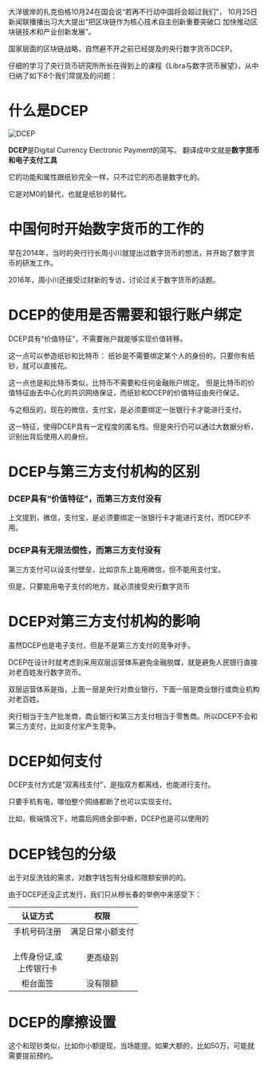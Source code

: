 大洋彼岸的扎克伯格10月24在国会说“若再不行动中国将会超过我们”，
10月25日新闻联播播出习大大提出“把区块链作为核心技术自主创新重要突破口 加快推动区块链技术和产业创新发展”。

国家层面的区块链战略，自然避不开之前已经提及的央行数字货币DCEP。

仔细的学习了央行货币研究所所长在得到上的课程《Libra与数字货币展望》，从中归纳了如下8个我们常提及的问题：

# 什么是DCEP

![DCEP](https://raw.githubusercontent.com/gdkr100/Writing_Public/master/pictures/DCEP.png)

**DCEP**是Digital Currency Electronic Payment的简写。
翻译成中文就是**数字货币和电子支付工具**

它的功能和属性跟纸钞完全一样，只不过它的形态是数字化的。

它是对M0的替代，也就是纸钞的替代。

# 中国何时开始数字货币的工作的

早在2014年，当时的央行行长周小川就提出过数字货币的想法，并开始了数字货币的研发工作。

2016年，周小川还接受过财新的专访，讨论过关于数字货币的话题。

# DCEP的使用是否需要和银行账户绑定

DCEP具有“价值特征”，不需要账户就能够实现价值转移。

这一点可以参造纸钞和比特币：
纸钞是不需要绑定某个人的身份的，只要你有纸钞，就可以直接花。

这一点也是和比特币类似，比特币不需要和任何金融账户绑定。
但是比特币的价值特征由去中心化的共识网络保证，而纸钞和DCEP的价值特征由央行保证。

与之相反的，现在的微信，支付宝，是必须要绑定一张银行卡才能进行支付。

这一特征，使得DCEP具有一定程度的匿名性。但是央行仍可以通过大数据分析，识别出背后使用人的身份。

# DCEP与第三方支付机构的区别

### DCEP具有“价值特征”，而第三方支付没有

上文提到，微信，支付宝，是必须要绑定一张银行卡才能进行支付，而DCEP不用。

### DCEP具有无限法偿性，而第三方支付没有

第三方支付可以设支付壁垒，比如京东上能用微信，但不能用支付宝。

但是，只要能用电子支付的地方，就必须接受央行数字货币

# DCEP对第三方支付机构的影响

虽然DCEP也是电子支付，但是不是第三方支付的竞争对手。

DCEP在设计时就考虑到采用双层运营体系避免金融脱媒，就是避免人民银行直接对老百姓发行数字货币。

双层运营体系是指，上面一层是央行对商业银行，下面一层是商业银行或商业机构对老百姓。

央行相当于生产批发商，商业银行和第三方支付相当于零售商。所以DCEP不会和第三方支付，比如支付宝产生竞争。

# DCEP如何支付

DCEP支付方式是“双离线支付”，是指双方都离线，也能进行支付。

只要手机有电，哪怕整个网络都断了也可以实现支付。

比如，极端情况下，地震后网络全部中断，DCEP也是可以使用的

# DCEP钱包的分级

出于对反洗钱的需求，对数字钱包有分级和限额安排的的。

由于DCEP还没正式发行，我们只从穆长春的举例中来感受下：

认证方式 | 权限
:-----: | :---:
手机号码注册 | 满足日常小额支付
<br>上传身份证,或<br>上传银行卡 | 更高级别
柜台面签 | 没有限额

# DCEP的摩擦设置

这个和现钞类似，比如你小额提现，当场能提。如果大额的，比如50万，可能就需要提前预约。



